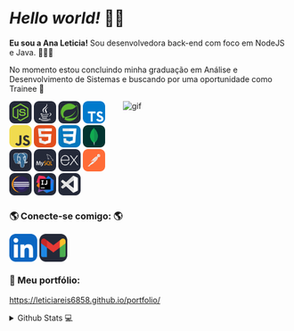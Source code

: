 # *Hello world!* 👋🧡

**Eu sou a Ana Leticia!** Sou desenvolvedora back-end com foco em NodeJS e Java. 👩🏻‍💻
<p> No momento estou concluindo minha graduação em Análise e Desenvolvimento de Sistemas e buscando por uma oportunidade como Trainee 🚀</p>

<div>
  <img align="right" src="https://i.pinimg.com/originals/87/df/6d/87df6d60f4cc3c07968ae2127bddcc30.gif" width="300" height="300" alt="gif">
</div>

<div align="left"> 
  <a><img src="https://github.com/tandpfun/skill-icons/blob/main/icons/NodeJS-Dark.svg" alt="nodejs" width="40" height="40"/></a>
  <a><img src="https://github.com/tandpfun/skill-icons/blob/main/icons/Java-Dark.svg" alt="java" width="40" height="40"/></a>
  <a><img src="https://github.com/tandpfun/skill-icons/blob/main/icons/Spring-Dark.svg" alt="spring" width="40" height="40"/></a>
  <a><img src="https://github.com/tandpfun/skill-icons/blob/main/icons/TypeScript.svg" alt="typescript" width="40" height="40"/></a> 
  <a><img src="https://github.com/tandpfun/skill-icons/blob/main/icons/JavaScript.svg" alt="javascript" width="40" height="40"/></a>
  <a><img src="https://github.com/tandpfun/skill-icons/blob/main/icons/HTML.svg" alt="html" width="40" height="40" /></a>
  <a><img src="https://github.com/tandpfun/skill-icons/blob/main/icons/CSS.svg" alt="css" width="40" height="40"/></a>
  <a><img src="https://github.com/tandpfun/skill-icons/blob/main/icons/MongoDB.svg" alt="mongoDB" width="40" height="40"/></a>
  <a><img src="https://github.com/tandpfun/skill-icons/blob/main/icons/PostgreSQL-Dark.svg" alt="postgreSQL" width="40" height="40"/></a>
  <a><img src="https://github.com/tandpfun/skill-icons/blob/main/icons/MySQL-Dark.svg" alt="mySQL" width="40" height="40"/></a>  
  <a><img src="https://github.com/tandpfun/skill-icons/blob/main/icons/ExpressJS-Dark.svg" alt="express" width="40" height="40"/></a>
  <a><img src="https://github.com/tandpfun/skill-icons/blob/main/icons/Postman.svg" alt="postman" width="40" height="40"/></a>
  <a><img src="https://github.com/tandpfun/skill-icons/blob/main/icons/Eclipse-Dark.svg" alt="eclipse" width="40" height="40"/></a>
  <a><img src="https://github.com/tandpfun/skill-icons/blob/main/icons/Idea-Dark.svg" alt="intellij idea" width="40" height="40"/></a>
  <a><img src="https://github.com/tandpfun/skill-icons/blob/main/icons/VSCode-Dark.svg" alt="vs code" width="40" height="40"/></a>
</div>

### 🌎 Conecte-se comigo: 🌎
<div align="left">
  <p>
    <a href="https://linkedin.com/in/analeticia6858" target="blank"><img align="center" src="https://github.com/tandpfun/skill-icons/blob/main/icons/LinkedIn.svg" alt="linkedin" width="50" height="50"/></a>
    <a href="mailto: leticiareisvr2@gmail.com" target="blank"><img align="center" src="https://github.com/tandpfun/skill-icons/blob/main/icons/Gmail-Dark.svg" alt="gmail" width="50" height="50"/></a>
  </p>
</div>

### 🔗 Meu portfólio: 
https://leticiareis6858.github.io/portfolio/

<details>
  <summary>Github Stats 💻</summary>
  <img src="https://github-readme-stats-one-lyart-28.vercel.app/api?username=leticiareis6858&show_icons=true&theme=darcula" alt="github stats" />
    <img src="https://github-readme-stats-one-lyart-28.vercel.app/api/top-langs?username=leticiareis6858&show_icons=true&theme=darcula&locale=en&layout=compact" alt="top languages" />
</details>
